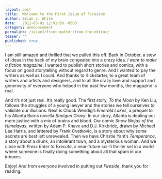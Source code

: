 ```yaml
---
layout: post
title:  Welcome to the First Issue of Fireside
author: Brian J. White
date:   2012-03-01 12:01:00 -0500
category: announcement
permalink: /issue1/front-matter/from-the-editor/
teaser: ""
published: true
---
```

I am still amazed and thrilled that we pulled this off. Back in October, a stew of ideas in the back of my brain congealed into a crazy idea. _I want to make a fiction magazine_. I wanted to publish short stories and comics, with a focus on good storytelling without regard to genre. And I wanted to pay the writers as well as I could. And thanks to Kickstarter, to a great team of writers and artists and designers, and to all the crazy love and support and generosity of everyone who helped in the past few months, the magazine is real.

And it’s not just real. It’s really good. The first story, _To the Moon_ by Ken Liu, follows the struggles of a young lawyer and the stories we tell ourselves to validate our illusions. Next is Chuck Wendig’s _Emerald Lakes_, a prequel to his Atlanta Burns novella _Shotgun Gravy_. In our story, Atlanta is dealing out more justice with a mix of brains and blood. Our comic _Snow Ninjas of the Himalayas_, written by Adam P. Knave and D.J. Kirkbride, drawn by Michael Lee Harris, and lettered by Frank Cvetkovic, is a story about why some secrets are best left unrevealed. Then we have Christie Yant’s _Temperance_, a story about a drunk, an intolerant town, and a mysterious woman. And we close with _Press Enter to Execute_, a near-future sci-fi thriller set in a world where someone is finally doing something about all that spam in our inboxes.

Enjoy! And from everyone involved in putting out _Fireside_, thank you for reading.
